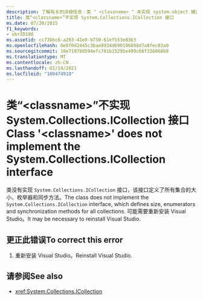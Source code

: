 ```yaml
---
description: 了解有关的详细信息：类 " <classname> " 未实现 system.object 接口
title: 类“<classname>”不实现 System.Collections.ICollection 接口
ms.date: 07/20/2015
f1_keywords:
- vbrID100
ms.assetid: cc73bbc6-a283-41e0-b750-61ef553e83b3
ms.openlocfilehash: 0e6f0d2445c3bae8934d690196888d7a8fec83a9
ms.sourcegitcommit: 10e719780594efc781b15295e499c66f316068b8
ms.translationtype: MT
ms.contentlocale: zh-CN
ms.lasthandoff: 02/14/2021
ms.locfileid: "100474910"
---
```

# <a name="class-classname-does-not-implement-the-systemcollectionsicollection-interface"></a><span data-ttu-id="bd0be-103">类“\<classname>”不实现 System.Collections.ICollection 接口</span><span class="sxs-lookup"><span data-stu-id="bd0be-103">Class '\<classname>' does not implement the System.Collections.ICollection interface</span></span>

<span data-ttu-id="bd0be-104">类没有实现 `System.Collections.ICollection` 接口，该接口定义了所有集合的大小、枚举器和同步方法。</span><span class="sxs-lookup"><span data-stu-id="bd0be-104">The class does not implement the `System.Collections.ICollection` interface, which defines size, enumerators and synchronization methods for all collections.</span></span> <span data-ttu-id="bd0be-105">可能需要重新安装 Visual Studio。</span><span class="sxs-lookup"><span data-stu-id="bd0be-105">It may be necessary to reinstall Visual Studio.</span></span>  
  
## <a name="to-correct-this-error"></a><span data-ttu-id="bd0be-106">更正此错误</span><span class="sxs-lookup"><span data-stu-id="bd0be-106">To correct this error</span></span>  
  
1. <span data-ttu-id="bd0be-107">重新安装 Visual Studio。</span><span class="sxs-lookup"><span data-stu-id="bd0be-107">Reinstall Visual Studio.</span></span>  
  
## <a name="see-also"></a><span data-ttu-id="bd0be-108">请参阅</span><span class="sxs-lookup"><span data-stu-id="bd0be-108">See also</span></span>

- <xref:System.Collections.ICollection>
